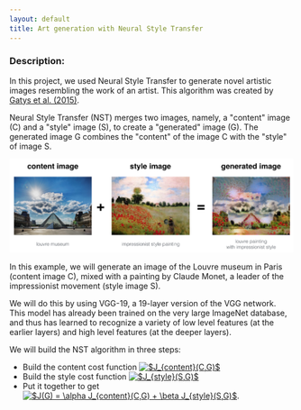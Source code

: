 ```yaml
---
layout: default
title: Art generation with Neural Style Transfer
---
```


### Description:

In this project, we used Neural Style Transfer to generate novel artistic images resembling the work of an artist. This algorithm was created by [Gatys et al. (2015)](https://arxiv.org/abs/1508.06576).

Neural Style Transfer (NST) merges two images, namely, a "content" image (C) and a "style" image (S), to create a "generated" image (G). The generated image G combines the "content" of the image C with the "style" of image S.

<img src="/assets/img/louvre_generated.png" alt="Logo" />

In this example, we will generate an image of the Louvre museum in Paris (content image C), mixed with a painting by Claude Monet, a leader of the impressionist movement (style image S).

We will do this by using VGG-19, a 19-layer version of the VGG network. This model has already been trained on the very large ImageNet database, and thus has learned to recognize a variety of low level features (at the earlier layers) and high level features (at the deeper layers).

We will build the NST algorithm in three steps:

* Build the content cost function <a href="https://www.codecogs.com/eqnedit.php?latex=$J_{content}(C,G)$" target="_blank"><img src="https://latex.codecogs.com/gif.latex?$J_{content}(C,G)$" title="$J_{content}(C,G)$" /></a>
* Build the style cost function <a href="https://www.codecogs.com/eqnedit.php?latex=$J_{style}(S,G)$" target="_blank"><img src="https://latex.codecogs.com/gif.latex?$J_{style}(S,G)$" title="$J_{style}(S,G)$" /></a>
* Put it together to get <a href="https://www.codecogs.com/eqnedit.php?latex=$J(G)&space;=&space;\alpha&space;J_{content}(C,G)&space;&plus;&space;\beta&space;J_{style}(S,G)$" target="_blank"><img src="https://latex.codecogs.com/gif.latex?$J(G)&space;=&space;\alpha&space;J_{content}(C,G)&space;&plus;&space;\beta&space;J_{style}(S,G)$" title="$J(G) = \alpha J_{content}(C,G) + \beta J_{style}(S,G)$" /></a>. 

